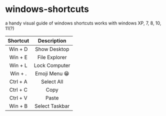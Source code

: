 # windows-shortcuts
a handy visual guide of windows shortcuts
works with windows XP, 7, 8, 10, 11(?)

| Shortcut | Description    |
| :-----:  | :---:          | 
| Win + D  | Show Desktop   |
| Win + E  | File Explorer  |
| Win + L  | Lock Computer  | 
| Win + .  | Emoji Menu 😁  | 
| Ctrl + A | Select All     | 
| Ctrl + C | Copy           | 
| Ctrl + V | Paste          | 
| Win + B  | Select Taskbar |
